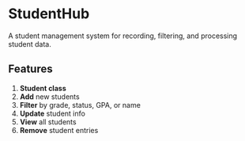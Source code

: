 # StudentHub  
A student management system for recording, filtering, and processing student data.

## Features
1. **Student class**
2. **Add** new students
3. **Filter** by grade, status, GPA, or name
4. **Update** student info
5. **View** all students
6. **Remove** student entries
